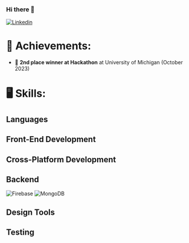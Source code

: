 ### Hi there 👋

<!--
**shahdmu34/shahdmu34** is a ✨ _special_ ✨ repository because its `README.md` (this file) appears on your GitHub profile.

Here are some ideas to get you started:

- 🔭 I’m currently working on ...
- 🌱 I’m currently learning ...
- 👯 I’m looking to collaborate on ...
- 🤔 I’m looking for help with ...
- 💬 Ask me about ...
- 📫 How to reach me: ...
- 😄 Pronouns: ...
- ⚡ Fun fact: ...
-->

[![Linkedin](https://img.shields.io/badge/LinkedIn-blue?style=for-the-badge&logo=linkedin&labelColor=blue&link=https://www.linkedin.com/in/shahd-mustafa-194894252/)](https://www.linkedin.com/in/shahd-mustafa-194894252/)


# :medal_sports: Achievements:
- :2nd_place_medal: **2nd place winner at Hackathon** at University of Michigan (October 2023)

# :desktop_computer: Skills:

## Languages

## Front-End Development


## Cross-Platform Development 
## Backend
![Firebase](https://img.shields.io/badge/firebase-a08021?style=for-the-badge&logo=firebase&logoColor=ffcd34)
![MongoDB](https://img.shields.io/badge/MongoDB-%234ea94b.svg?style=for-the-badge&logo=mongodb&logoColor=white)
## Design Tools
## Testing
